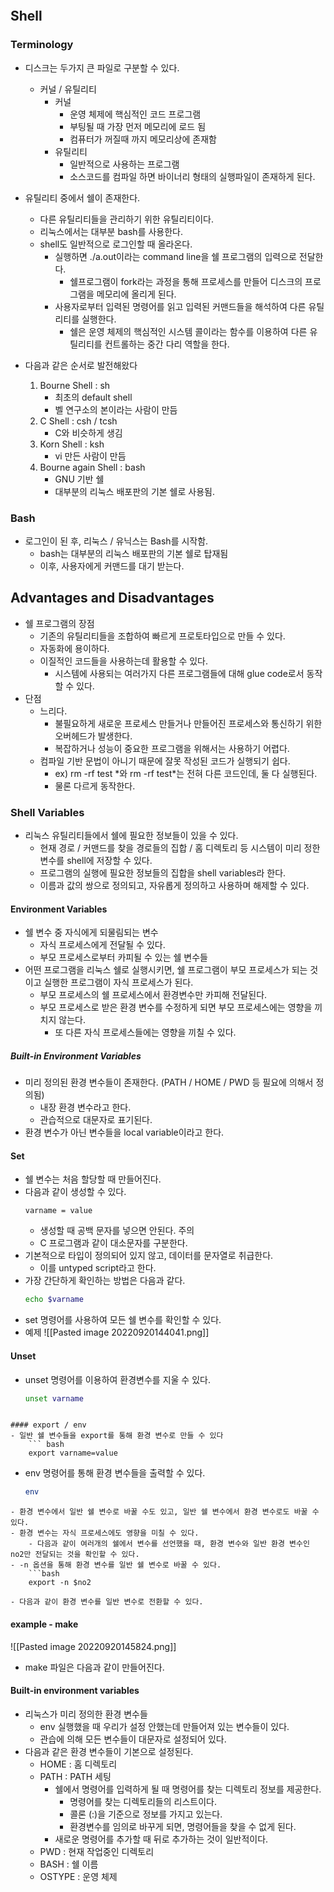 ```toc

```

## Shell

### Terminology 
- 디스크는 두가지 큰 파일로 구분할 수 있다.
	- 커널 / 유틸리티
		- 커널
			- 운영 체제에 핵심적인 코드 프로그램
			- 부팅될 때 가장 먼저 메모리에 로드 됨
			- 컴퓨터가 꺼질때 까지 메모리상에 존재함
		- 유틸리티
			- 일반적으로 사용하는 프로그램
			- 소스코드를 컴파일 하면 바이너리 형태의 실행파일이 존재하게 된다.
- 유틸리티 중에서 쉘이 존재한다.
	- 다른 유틸리티들을 관리하기 위한 유틸리티이다.
	- 리눅스에서는 대부분 bash를 사용한다.
	- shell도 일반적으로 로그인할 때 올라온다.
		- 실행하면 ./a.out이라는 command line을 쉘 프로그램의 입력으로 전달한다.
			- 쉘프로그램이 fork라는 과정을 통해 프로세스를 만들어 디스크의 프로그램을 메모리에 올리게 된다.
		- 사용자로부터 입력된 명령어를 읽고 입력된 커맨드들을 해석하여 다른 유틸리티를 실행한다.
			- 쉘은 운영 체제의 핵심적인 시스템 콜이라는 함수를 이용하여 다른 유틸리티를 컨트롤하는 중간 다리 역할을 한다.

- 다음과 같은 순서로 발전해왔다
	1. Bourne Shell : sh
		- 최초의 default shell
		- 벨 연구소의 본이라는 사람이 만듬
	2. C Shell : csh / tcsh
		- C와 비슷하게 생김
	3. Korn Shell : ksh
		- vi 만든 사람이 만듬
	4. Bourne again Shell : bash
		- GNU 기반 쉘
		- 대부분의 리눅스 배포판의 기본 쉘로 사용됨.

### Bash
- 로그인이 된 후, 리눅스 / 유닉스는 Bash를 시작함.
	- bash는 대부분의 리눅스 배포판의 기본 쉘로 탑재됨
	- 이후, 사용자에게 커맨드를 대기 받는다.

## Advantages and Disadvantages
- 쉘 프로그램의 장점
	- 기존의 유틸리티들을 조합하여 빠르게 프로토타입으로 만들 수 있다.
	- 자동화에 용이하다.
	- 이질적인 코드들을 사용하는데 활용할 수 있다. 
		- 시스템에 사용되는 여러가지 다른 프로그램들에 대해 glue code로서 동작할 수 있다.
- 단점
	- 느리다.
		- 불필요하게 새로운 프로세스 만들거나 만들어진 프로세스와 통신하기 위한 오버헤드가 발생한다.
		- 복잡하거나 성능이 중요한 프로그램을 위해서는 사용하기 어렵다.
	- 컴파일 기반 문법이 아니기 때문에 잘못 작성된 코드가 실행되기 쉽다.
		- ex) rm -rf test \*와 rm -rf test\*는 전혀 다른 코드인데, 둘 다 실행된다. 
		- 물론 다르게 동작한다.

### Shell Variables
- 리눅스 유틸리티들에서 쉘에 필요한 정보들이 있을 수 있다.
	- 현재 경로 / 커맨드를 찾을 경로들의 집합 / 홈 디렉토리 등 시스템이 미리 정한 변수를 shell에 저장할 수 있다.
	- 프로그램의 실행에 필요한 정보들의 집합을 shell variables라 한다.
	- 이름과 값의 쌍으로 정의되고, 자유롭게 정의하고 사용하며 해제할 수 있다.

#### Environment Variables
- 쉘 변수 중 자식에게 되물림되는 변수
	- 자식 프로세스에게 전달될 수 있다.
	- 부모 프로세스로부터 카피될 수 있는 쉘 변수들
- 어떤 프로그램을 리눅스 쉘로 실행시키면, 쉘 프로그램이 부모 프로세스가 되는 것이고 실행한 프로그램이 자식 프로세스가 된다.
	- 부모 프로세스의 쉘 프로세스에서 환경변수만 카피해 전달된다.
	- 부모 프로세스로 받은 환경 변수를 수정하게 되면 부모 프로세스에는 영향을 끼치지 않는다.
		- 또 다른 자식 프로세스들에는 영향을 끼칠 수 있다.

##### Built-in Environment Variables
- 미리 정의된 환경 변수들이 존재한다. (PATH / HOME / PWD 등 필요에 의해서 정의됨)
	- 내장 환경 변수라고 한다.
	- 관습적으로 대문자로 표기된다.
- 환경 변수가 아닌 변수들을 local variable이라고 한다.

#### Set
- 쉘 변수는 처음 할당할 때 만들어진다.
- 다음과 같이 생성할 수 있다.
	```shell
	varname = value
	```
	- 생성할 때 공백 문자를 넣으면 안된다. 주의
	- C 프로그램과 같이 대소문자를 구분한다.
- 기본적으로 타입이 정의되어 있지 않고, 데이터를 문자열로 취급한다.
	- 이를 untyped script라고 한다.
- 가장 간단하게 확인하는 방법은 다음과 같다.
	```bash
	echo $varname
	```
- set 명령어를 사용하여 모든 쉘 변수를 확인할 수 있다.
- 예제 ![[Pasted image 20220920144041.png]]
#### Unset
- unset 명령어를 이용하여 환경변수를 지울 수 있다.
	```bash
	unset varname
```

#### export / env
- 일반 쉘 변수들을 export를 통해 환경 변수로 만들 수 있다
	``` bash
	export varname=value
```
- env 명령어를 통해 환경 변수들을 출력할 수 있다.
	```bash
	env
```
- 환경 변수에서 일반 쉘 변수로 바꿀 수도 있고, 일반 쉘 변수에서 환경 변수로도 바꿀 수 있다.
- 환경 변수는 자식 프로세스에도 영향을 미칠 수 있다.
	- 다음과 같이 여러개의 쉘에서 변수를 선언했을 때, 환경 변수와 일반 환경 변수인 no2만 전달되는 것을 확인할 수 있다.
- -n 옵션을 통해 환경 변수를 일반 쉘 변수로 바꿀 수 있다.
	```bash
	export -n $no2
```
	- 다음과 같이 환경 변수를 일반 변수로 전환할 수 있다.

#### example - make
![[Pasted image 20220920145824.png]]
- make 파일은 다음과 같이 만들어진다.

#### Built-in environment variables
- 리눅스가 미리 정의한 환경 변수들
	- env 실행했을 때 우리가 설정 안했는데 만들어져 있는 변수들이 있다.
	- 관습에 의해 모든 변수들이 대문자로 설정되어 있다.
- 다음과 같은 환경 변수들이 기본으로 설정된다.
	- HOME : 홈 디렉토리
	- PATH : PATH 세팅
		- 쉘에서 명령어를 입력하게 될 때 명령어를 찾는 디렉토리 정보를 제공한다.
			- 명령어를 찾는 디렉토리들의 리스트이다.
			- 콜론 (:)을 기준으로 정보를 가지고 있는다.
			- 환경변수를 임의로 바꾸게 되면, 명령어들을 찾을 수 없게 된다.
		- 새로운 명령어를 추가할 때 뒤로 추가하는 것이 일반적이다.
	- PWD : 현재 작업중인 디렉토리
	- BASH : 쉘 이름
	- OSTYPE : 운영 체제